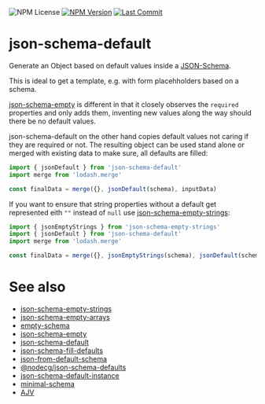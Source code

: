 ![NPM License](https://img.shields.io/npm/l/json-schema-default)
[![NPM Version](https://img.shields.io/npm/v/json-schema-default)](https://www.npmjs.com/package/json-schema-default)
[![Last Commit](https://img.shields.io/github/last-commit/mdornseif/json-schema-default)](https://github.com/mdornseif/json-schema-default)

# json-schema-default

Generate an Object based on default values inside a [JSON-Schema](https://json-schema.org).

This is ideal to get a template, e.g. with form placehholders based on a schema.

[json-schema-empty](https://www.npmjs.com/package/json-schema-empty) is different in that it closely observes the `required` properties and only adds them, inventing new values along the way should there be no default values.

json-schema-default on the other hand copies default values not caring if they are required or not.
The resulting object can be used stand alone or merged with existing data to make sure, all defaults are filled:

```js
import { jsonDefault } from 'json-schema-default'
import merge from 'lodash.merge'

const finalData = merge({}, jsonDefault(schema), inputData)
```

If you want to ensure that string properties without a default get represented eith `""` instead of `null` use [json-schema-empty-strings](https://www.npmjs.com/package/json-schema-empty-strings/):

```js
import { jsonEmptyStrings } from 'json-schema-empty-strings'
import { jsonDefault } from 'json-schema-default'
import merge from 'lodash.merge'

const finalData = merge({}, jsonEmptyStrings(schema), jsonDefault(schema), inputData)
```

# See also

- [json-schema-empty-strings](https://github.com/romeovs/json-schema-empty-strings)
- [json-schema-empty-arrays](https://github.com/mdornseif/json-schema-empty-arrays)
- [empty-schema](https://github.com/slurmulon/empty-schema)
- [json-schema-empty](https://github.com/romeovs/json-schema-empty)
- [json-schema-default](https://www.npmjs.com/package/json-schema-default)
- [json-schema-fill-defaults](https://www.npmjs.com/package/json-schema-fill-defaults)
- [json-from-default-schema](https://www.npmjs.com/package/json-from-default-schema)
- [@nodecg/json-schema-defaults](https://www.npmjs.com/package/@nodecg/json-schema-defaults)
- [json-schema-default-instance](https://www.npmjs.com/package/json-schema-default-instance)
- [minimal-schema](https://github.com/tyv/minimal-schema)
- [AJV](https://ajv.js.org/guide/modifying-data.html#assigning-defaults)
